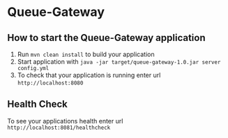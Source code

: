 # Queue-Gateway

How to start the Queue-Gateway application
---

1. Run `mvn clean install` to build your application
1. Start application with `java -jar target/queue-gateway-1.0.jar server config.yml`
1. To check that your application is running enter url `http://localhost:8080`

Health Check
---

To see your applications health enter url `http://localhost:8081/healthcheck`
